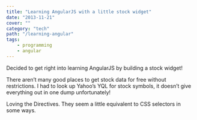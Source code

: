 ```yaml
---
title: "Learning AngularJS with a little stock widget"
date: "2013-11-21"
cover: ""
category: "tech"
path: "/learning-angular"
tags:
    - programming
    - angular
---
```


Decided to get right into learning AngularJS by building a stock widget!

There aren’t many good places to get stock data for free without restrictions. I had to look up Yahoo’s YQL for stock symbols, it doesn’t give everything out in one dump unfortunately!

Loving the Directives. They seem a little equivalent to CSS selectors in some ways.
